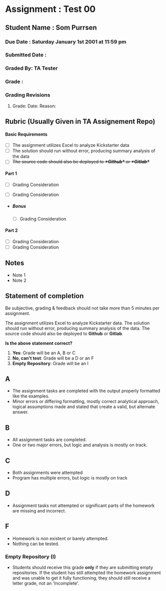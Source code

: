 # Assignment :  Test 00

## Student Name : Som Purrsen

### Due Date :  Saturday January 1st 2001 at 11:59 pm

### Submitted Date : <submit>

### Graded By: TA Tester

### Grade : <grade>

### Grading Revisions

1. Grade:<newGrade> Date: <date> Reason: <reason>

## Rubric (Usually Given in TA Assignement Repo)

#### Basic Requirements

- [ ] The assignment utilizes Excel to analyze Kickstarter data
- [ ] The solution should run without error, producing summary analysis of the data
- [ ] ~~The source code should also be deployed to ***\*Github\**** or ***\*Gitlab\****~~

#### Part 1

- [ ] Grading Consideration

- [ ] Grading Consideration

- ##### Bonus

  - [ ] Grading Consideration

#### Part 2

- [ ] Grading Consideration
- [ ] Grading Consideration

## Notes

- Note 1
- Note 2

## Statement of completion

Be subjective, grading & feedback should not take more than 5 minutes per assignment.

The assignment utilizes Excel to analyze Kickstarter data. The solution should run without error, producing summary analysis of the data. The source code should also be deployed to **Github** or **Gitlab**.

**Is the above statement correct?**

1. **Yes**: Grade will be an A, B or C
2. **No, can't test**: Grade will be a D or an  F
3. **Empty Repository**: Grade will be an I

## A

- The assignment tasks are completed with the output properly formatted like the examples.
- Minor errors or differing formatting, mostly correct analytical approach, logical assumptions made and stated that create a valid, but alternate answer.

## B

- All assignment tasks are completed.
- One or two major errors, but logic and analysis is mostly on track.

## C

- Both assignments were attempted
- Program has multiple errors, but logic is mostly on track

## D

- Assignment tasks not attempted or significant parts of the homework are missing and incorrect.

## F

- Homework is non existent or barely attempted.
- Nothing can be tested.

### Empty Repository (I)

- Students should receive this grade **only** if they are submitting empty repositories. If the student has still attempted the homework assignment and was unable to get it fully functioning, they should still receive a letter grade, not an 'Incomplete'.

